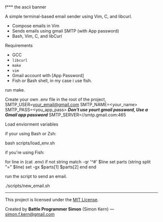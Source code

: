f*** the ascii banner

A simple terminal-based email sender using Vim, C, and libcurl.

- Compose emails in Vim
- Sends emails using gmail SMTP (with App password)
- Bash, Vim, C, and libCurl





Requirements

- GCC
- `libcurl`
- `make`
- `vim`
- Gmail account with [App Password]
- Fish or Bash shell, in my case i use fish.

run make.



Create your own .env file in the root of the project,
SMTP_USER=<your_email@gmail.com>
SMTP_NAME=<your_name>
SMTP_PASS=<you_app_pass>   ***Don't use yourt gmail password, Use a Gmail app password***
SMTP_SERVER=//smtp.gmail.com:465



Load enviorment variables

if your using Bash or Zsh:

bash scripts/load_env.sh


if you're using Fish:

for line in (cat .env)
    if not string match -qr '^#' $line
        set parts (string split "=" $line)
        set -gx $parts[1] $parts[2]
    end
end



run the script to send an email.

./scripts/new_email.sh



---


This project is licensed under the [MIT License](./LICENSE).

Created by **Battle Programmer Simon** (Simon Kern) — [simon.f.kern@gmail.com](mailto:simon.f.kern@gmail.com)

